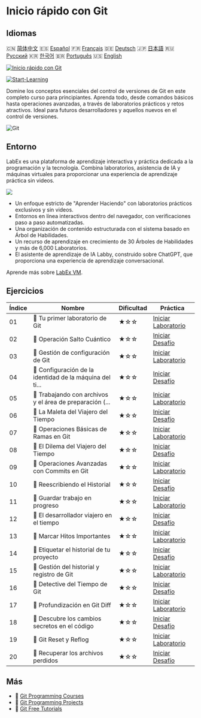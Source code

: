 # Inicio rápido con Git

## Idiomas

🇨🇳 [简体中文](README_zh.md) 🇪🇸 [Español](README_es.md) 🇫🇷 [Français](README_fr.md) 🇩🇪 [Deutsch](README_de.md) 🇯🇵 [日本語](README_ja.md) 🇷🇺 [Русский](README_ru.md) 🇰🇷 [한국어](README_ko.md) 🇧🇷 [Português](README_pt.md) 🇺🇸 [English](README.md) 

[![Inicio rápido con Git](https://cover-creator.labex.io/quick-start-with-git.png?lang=es)](https://labex.io/es/courses/quick-start-with-git)

[![Start-Learning](https://img.shields.io/badge/Start-Learning-whitesmoke?style=for-the-badge)](https://labex.io/es/courses/quick-start-with-git)

Domine los conceptos esenciales del control de versiones de Git en este completo curso para principiantes. Aprenda todo, desde comandos básicos hasta operaciones avanzadas, a través de laboratorios prácticos y retos atractivos. Ideal para futuros desarrolladores y aquellos nuevos en el control de versiones.

![Git](https://img.shields.io/badge/Git-whitesmoke?style=for-the-badge&logo=git)


## Entorno

LabEx es una plataforma de aprendizaje interactiva y práctica dedicada a la programación y la tecnología. Combina laboratorios, asistencia de IA y máquinas virtuales para proporcionar una experiencia de aprendizaje práctica sin videos.

![](https://tutorial-screenshot.getvm.io/images/vm-1725247253.png)

- Un enfoque estricto de "Aprender Haciendo" con laboratorios prácticos exclusivos y sin videos.
- Entornos en línea interactivos dentro del navegador, con verificaciones paso a paso automatizadas.
- Una organización de contenido estructurada con el sistema basado en Árbol de Habilidades.
- Un recurso de aprendizaje en crecimiento de 30 Árboles de Habilidades y más de 6,000 Laboratorios.
- El asistente de aprendizaje de IA Labby, construido sobre ChatGPT, que proporciona una experiencia de aprendizaje conversacional.

Aprende más sobre [LabEx VM](https://support.labex.io/using-labex/virtual-machine).

## Ejercicios

|   Índice | Nombre                                                   | Dificultad   | Práctica                                                                                                                       |
|----------|----------------------------------------------------------|--------------|--------------------------------------------------------------------------------------------------------------------------------|
|       01 | 📖 Tu primer laboratorio de Git                          | ★☆☆          | <a target='_blank' href='https://labex.io/es/tutorials/git-your-first-git-lab-92739'>Iniciar Laboratorio</a>                   |
|       02 | 🎯 Operación Salto Cuántico                              | ★☆☆          | <a target='_blank' href='https://labex.io/es/tutorials/git-operation-quantum-leap-387717'>Iniciar Desafío</a>                  |
|       03 | 📖 Gestión de configuración de Git                       | ★☆☆          | <a target='_blank' href='https://labex.io/es/tutorials/git-git-config-management-385164'>Iniciar Laboratorio</a>               |
|       04 | 🎯 Configuración de la identidad de la máquina del ti... | ★☆☆          | <a target='_blank' href='https://labex.io/es/tutorials/git-time-machine-identity-configuration-387720'>Iniciar Desafío</a>     |
|       05 | 📖 Trabajando con archivos y el área de preparación (... | ★☆☆          | <a target='_blank' href='https://labex.io/es/tutorials/git-working-with-files-and-staging-area-387457'>Iniciar Laboratorio</a> |
|       06 | 🎯 La Maleta del Viajero del Tiempo                      | ★☆☆          | <a target='_blank' href='https://labex.io/es/tutorials/git-the-time-traveler-s-suitcase-387725'>Iniciar Desafío</a>            |
|       07 | 📖 Operaciones Básicas de Ramas en Git                   | ★☆☆          | <a target='_blank' href='https://labex.io/es/tutorials/git-git-branch-basic-operations-385163'>Iniciar Laboratorio</a>         |
|       08 | 🎯 El Dilema del Viajero del Tiempo                      | ★☆☆          | <a target='_blank' href='https://labex.io/es/tutorials/git-the-time-traveler-s-dilemma-387733'>Iniciar Desafío</a>             |
|       09 | 📖 Operaciones Avanzadas con Commits en Git              | ★☆☆          | <a target='_blank' href='https://labex.io/es/tutorials/git-advanced-git-commit-operations-387471'>Iniciar Laboratorio</a>      |
|       10 | 🎯 Reescribiendo el Historial                            | ★☆☆          | <a target='_blank' href='https://labex.io/es/tutorials/git-rewriting-history-387746'>Iniciar Desafío</a>                       |
|       11 | 📖 Guardar trabajo en progreso                           | ★☆☆          | <a target='_blank' href='https://labex.io/es/tutorials/git-saving-work-in-progress-387492'>Iniciar Laboratorio</a>             |
|       12 | 🎯 El desarrollador viajero en el tiempo                 | ★☆☆          | <a target='_blank' href='https://labex.io/es/tutorials/git-the-time-traveling-developer-387759'>Iniciar Desafío</a>            |
|       13 | 📖 Marcar Hitos Importantes                              | ★☆☆          | <a target='_blank' href='https://labex.io/es/tutorials/git-marking-important-milestones-387493'>Iniciar Laboratorio</a>        |
|       14 | 🎯 Etiquetar el historial de tu proyecto                 | ★☆☆          | <a target='_blank' href='https://labex.io/es/tutorials/git-tagging-your-project-s-history-387763'>Iniciar Desafío</a>          |
|       15 | 📖 Gestión del historial y registro de Git               | ★☆☆          | <a target='_blank' href='https://labex.io/es/tutorials/git-git-history-and-log-management-387490'>Iniciar Laboratorio</a>      |
|       16 | 🎯 Detective del Tiempo de Git                           | ★☆☆          | <a target='_blank' href='https://labex.io/es/tutorials/git-git-time-detective-387782'>Iniciar Desafío</a>                      |
|       17 | 📖 Profundización en Git Diff                            | ★☆☆          | <a target='_blank' href='https://labex.io/es/tutorials/git-git-diff-deep-dive-387489'>Iniciar Laboratorio</a>                  |
|       18 | 🎯 Descubre los cambios secretos en el código            | ★☆☆          | <a target='_blank' href='https://labex.io/es/tutorials/uncover-the-secret-code-changes-387768'>Iniciar Desafío</a>             |
|       19 | 📖 Git Reset y Reflog                                    | ★☆☆          | <a target='_blank' href='https://labex.io/es/tutorials/git-git-reset-and-reflog-387491'>Iniciar Laboratorio</a>                |
|       20 | 🎯 Recuperar los archivos perdidos                       | ★☆☆          | <a target='_blank' href='https://labex.io/es/tutorials/git-recover-the-lost-files-387781'>Iniciar Desafío</a>                  |

## Más

- 🔗 [Git Programming Courses](https://github.com/labex-labs/awesome-programming-courses)
- 🔗 [Git Programming Projects](https://github.com/labex-labs/awesome-programming-projects)
- 🔗 [Git Free Tutorials](https://github.com/labex-labs/git-free-tutorials)


